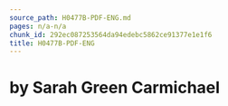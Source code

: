 ```yaml
---
source_path: H0477B-PDF-ENG.md
pages: n/a-n/a
chunk_id: 292ec087253564da94edebc5862ce91377e1e1f6
title: H0477B-PDF-ENG
---
```

# by Sarah Green Carmichael
